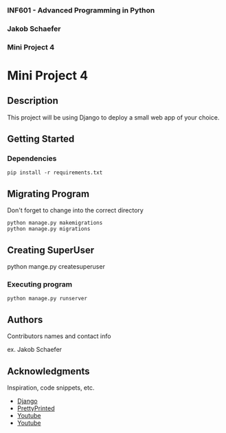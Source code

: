 ### INF601 - Advanced Programming in Python
### Jakob Schaefer
### Mini Project 4


# Mini Project 4

## Description

This project will be using Django to deploy a small web app of your choice.

## Getting Started

### Dependencies

```
pip install -r requirements.txt
```

## Migrating Program

Don't forget to change into the correct directory
```
python manage.py makemigrations
python manage.py migrations
```

## Creating SuperUser
python mange.py createsuperuser

### Executing program
```
python manage.py runserver
```

## Authors

Contributors names and contact info

ex. Jakob Schaefer

## Acknowledgments

Inspiration, code snippets, etc.
* [Django](https://www.djangoproject.com/)
* [PrettyPrinted](https://prettyprinted.com/tutorials/creating-a-poll-app-in-django/)
* [Youtube](https://www.youtube.com/watch?v=F5mRW0jo-U4)
* [Youtube](https://www.youtube.com/watch?v=rHux0gMZ3Eg&t=160s)